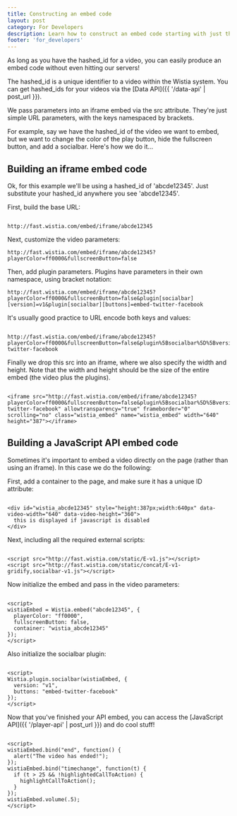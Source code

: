 ```yaml
---
title: Constructing an embed code
layout: post
category: For Developers
description: Learn how to construct an embed code starting with just the video ID!
footer: 'for_developers'
---
```


As long as you have the hashed_id for a video, you can easily produce an embed code without even hitting our servers!

The hashed_id is a unique identifier to a video within the Wistia system. You can get hashed_ids for your videos via the [Data API]({{ '/data-api' | post_url }}).

We pass parameters into an iframe embed via the src attribute. They're just 
simple URL parameters, with the keys namespaced by brackets.

For example, say we have the hashed_id of the video we want to embed, but we
want to change the color of the play button, hide the fullscreen button, and
add a socialbar. Here's how we do it...

## Building an iframe embed code

Ok, for this example we'll be using a hashed_id of <span class="code">'abcde12345'</span>. Just substitute your hashed_id anywhere you see <span class="code">'abcde12345'</span>.

First, build the base URL:

<pre><code class="language-markup">
http://fast.wistia.com/embed/iframe/abcde12345
</code></pre>

Next, customize the video parameters:

<pre><code class="language-markup">http://fast.wistia.com/embed/iframe/abcde12345?playerColor=ff0000&fullscreenButton=false</code></pre>

Then, add plugin parameters. Plugins have parameters in their own 
namespace, using bracket notation:

<pre><code class="language-markup">http://fast.wistia.com/embed/iframe/abcde12345?playerColor=ff0000&fullscreenButton=false&plugin[socialbar][version]=v1&plugin[socialbar][buttons]=embed-twitter-facebook</code></pre>

It's usually good practice to URL encode both keys and values:

<pre><code class="language-markup">
http://fast.wistia.com/embed/iframe/abcde12345?playerColor=ff0000&fullscreenButton=false&plugin%5Bsocialbar%5D%5Bversion%5D=v1&plugin%5Bsocialbar%5D%5Bbuttons%5D=embed-twitter-facebook</code></pre>

Finally we drop this src into an iframe, where we also specify the width and height. Note that the width and height should be the size of the entire embed (the video plus the plugins).

<pre><code class="language-markup">
&lt;iframe src="http://fast.wistia.com/embed/iframe/abcde12345?playerColor=ff0000&fullscreenButton=false&plugin%5Bsocialbar%5D%5Bversion%5D=v1&plugin%5Bsocialbar%5D%5Bbuttons%5D=embed-twitter-facebook" allowtransparency="true" frameborder="0" scrolling="no" class="wistia_embed" name="wistia_embed" width="640" height="387"&gt;&lt;/iframe&gt;
</code></pre>


## Building a JavaScript API embed code

Sometimes it's important to embed a video directly on the page (rather
than using an iframe).  In this case we do the following:

First, add a container to the page, and make sure it has a unique ID attribute:

<pre><code class="language-markup">
&lt;div id="wistia_abcde12345" style="height:387px;width:640px" data-video-width="640" data-video-height="360"&gt;
  this is displayed if javascript is disabled
&lt;/div&gt;
</code></pre>


Next, including all the required external scripts:

<pre><code class="language-markup">
&lt;script src="http://fast.wistia.com/static/E-v1.js"&gt;&lt;/script&gt;
&lt;script src="http://fast.wistia.com/static/concat/E-v1-gridify,socialbar-v1.js"&gt;&lt;/script&gt;
</code></pre>

Now initialize the embed and pass in the video parameters:

<pre><code class="language-markup">
&lt;script&gt;
wistiaEmbed = Wistia.embed("abcde12345", {
  playerColor: "ff0000",
  fullscreenButton: false,
  container: "wistia_abcde12345"
});
&lt;/script&gt;
</code></pre>


Also initialize the socialbar plugin:

<pre><code class="language-markup">
&lt;script&gt;
Wistia.plugin.socialbar(wistiaEmbed, {
  version: "v1",
  buttons: "embed-twitter-facebook"
});
&lt;/script&gt;
</code></pre>


Now that you've finished your API embed, you can access the [JavaScript API]({{ '/player-api' | post_url }}) and 
do cool stuff!

<pre><code class="language-markup">
&lt;script&gt;
wistiaEmbed.bind("end", function() {
  alert("The video has ended!");
});
wistiaEmbed.bind("timechange", function(t) {
  if (t &gt; 25 && !highlightedCallToAction) {
    highlightCallToAction();
  }
});
wistiaEmbed.volume(.5);
&lt;/script&gt;
</code></pre>


